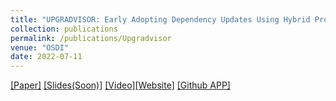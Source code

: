 ```yaml
---
title: "UPGRADVISOR: Early Adopting Dependency Updates Using Hybrid Program Analysis and Hardware Tracing"
collection: publications
permalink: /publications/Upgradvisor
venue: "OSDI"
date: 2022-07-11
---
```


[[Paper]](/files/Upgradvisor-Paper.pdf) [[Slides(Soon)]](/files/Upgradvisor-Slides.pdf) [[Video]](https://www.youtube.com/watch?v=biOtVArU0co)[[Website]](https://upgradvisor.github.io) [[Github APP]](https://github.com/apps/upgradvisor-python3)

